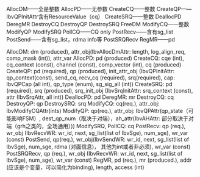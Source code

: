 AllocDM——全是整数
AllocPD——无参数
CreateCQ——整数
CreateQP——IbvQPInitAttr含有ResourceValue（cq）
CreateSRQ——整数
DeallocPD
DeregMR
DestroyCQ
DestroyQP
DestroySRQ
FreeDM
ModifyCQ——整数
ModifyQP
ModifySRQ
PollCQ——CQ only
PostRecv——含有sg_list
PostSend——含有sg_list，rdma info等
PostSRQRecv
RegMR——pd


AllocDM: dm (produced), attr_obj(IbvAllocDmAttr: length, log_align_req, comp_mask (int)), attr_var
AllocPD: pd (produced)
CreateCQ: cqe (int), cq_context (const), channel (const), comp_vector (int), cq (produced)
CreateQP: pd (required), qp (produced), init_attr_obj (IbvQPInitAttr: qp_context(const), send_cq, recv_cq (required), srq(required), cap: IbvQPCap (all int), qp_type (enum), sg_sig_all (int))
CreateSRQ: pd (required), srq (produced), srq_init_obj (IbvSrqInitAttr: srq_context (const), attr (IbvSrqAttr, all int))
DeallocPD: pd
DeregMR: mr
DestroyCQ: cq
DestroyQP: qp
DestroySRQ: srq
ModifyCQ: cq(req.), attr_obj: IbvModifyCQAttr(ints)
ModifyQP: qp(req.), attr_obj: IbvQPAttr(qp_state（可能影响FSM）, dest_qp_num（取决于对端），ah_attr(IbvAHAttr: 部分取决于对端（grh之类的，全场通用）))
ModifySRQ,
PollCQ: cq
PostRecv: qp (req.), wr_obj (IbvRecvWR: wr_id, next, sg_list(list of IbvSge), num_sge), wr_var (const)
PostSend, qp(req.), wr_obj(IbvSendWR: wr_id, next, sg_list(list of IbvSge), num_sge, rdma (对面信息)， 其他为int或者非必须), wr_var (const)
PostSRQRecv, qp (req.), wr_obj (IbvRecvWR: wr_id, next, sg_list(list of IbvSge), num_sge), wr_var (const)
RegMR, pd (req.), mr (produced.), addr (应该是个变量，可以简化为binding), length, access (int)